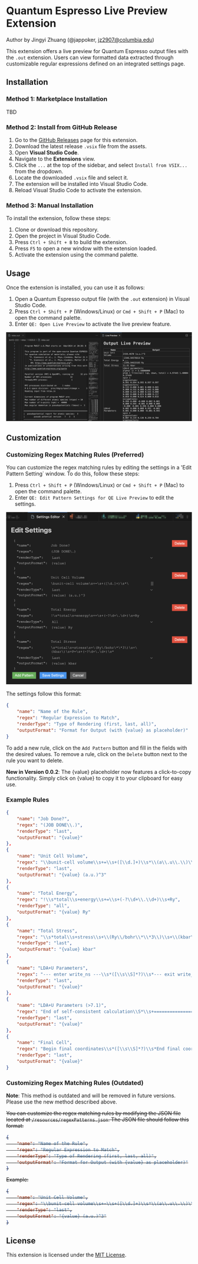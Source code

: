 # Quantum Espresso Live Preview Extension

Author by Jingyi Zhuang (@jappoker, [jz2907@columbia.edu](mailto:jz2907@columbia.edu))

This extension offers a live preview for Quantum Espresso output files with the `.out` extension. Users can view formatted data extracted through customizable regular expressions defined on an integrated settings page.

## Installation

### Method 1: Marketplace Installation

TBD


### Method 2: Install from GitHub Release

1. Go to the [GitHub Releases](https://github.com/jappoker/vscode_quantum_espresso_io_highlight/releases) page for this extension.
2. Download the latest release `.vsix` file from the assets.
3. Open **Visual Studio Code**.
4. Navigate to the **Extensions** view.
5. Click the `...` at the top of the sidebar, and select `Install from VSIX...` from the dropdown.
6. Locate the downloaded `.vsix` file and select it.
7. The extension will be installed into Visual Studio Code.
8. Reload Visual Studio Code to activate the extension.

### Method 3: Manual Installation
To install the extension, follow these steps:

1. Clone or download this repository.
2. Open the project in Visual Studio Code.
3. Press `Ctrl + Shift + B` to build the extension.
4. Press `F5` to open a new window with the extension loaded.
5. Activate the extension using the command palette.

## Usage

Once the extension is installed, you can use it as follows:

1. Open a Quantum Espresso output file (with the `.out` extension) in Visual Studio Code.
2. Press `Ctrl + Shift + P` (Windows/Linux) or `Cmd + Shift + P` (Mac) to open the command palette.
3. Enter `QE: Open Live Preview` to activate the live preview feature.

![Screenshot](https://github.com/jappoker/vscode_quantum_espresso_io_highlight/blob/main/qe-preview/screenshot.png?raw=true)

## Customization

### Customizing Regex Matching Rules (Preferred)

You can customize the regex matching rules by editing the settings in a 'Edit Pattern Setting` window. To do this, follow these steps:

1. Press `Ctrl + Shift + P` (Windows/Linux) or `Cmd + Shift + P` (Mac) to open the command palette.
2. Enter `QE: Edit Pattern Settings for QE Live Preview` to edit the settings.

![Screenshot](https://github.com/jappoker/vscode_quantum_espresso_io_highlight/blob/main/qe-preview/screenshot-240423.png?raw=true)

The settings follow this format:

```json
{
    "name": "Name of the Rule",
    "regex": "Regular Expression to Match",
    "renderType": "Type of Rendering (first, last, all)",
    "outputFormat": "Format for Output (with {value} as placeholder)"
}
```

To add a new rule, click on the `Add Pattern` button and fill in the fields with the desired values. To remove a rule, click on the `Delete` button next to the rule you want to delete.

**New in Version 0.0.2**: The {value} placeholder now features a click-to-copy functionality. Simply click on {value} to copy it to your clipboard for easy use.

### Example Rules

```json
{
    "name": "Job Done?",
    "regex": "(JOB DONE\\.)",
    "renderType": "last",
    "outputFormat": "{value}"
},
{
    "name": "Unit Cell Volume",
    "regex": "\\bunit-cell volume\\s+=\\s+([\\d.]+)\\s*\\(a\\.u\\.\\)\\^3",
    "renderType": "last",
    "outputFormat": "{value} (a.u.)^3"
},
{
    "name": "Total Energy",
    "regex": "!\\s*total\\s+energy\\s+=\\s+(-?\\d+\\.\\d+)\\s+Ry",
    "renderType": "all",
    "outputFormat": "{value} Ry"
},
{
    "name": "Total Stress",
    "regex": "\\s*total\\s+stress\\s+\\(Ry\\/bohr\\*\\*3\\)\\s+\\(kbar\\)\\s+P=\\s+(-?\\d+\\.\\d+)\\s*",
    "renderType": "last",
    "outputFormat": "{value} kbar"
},
{
    "name": "LDA+U Parameters",
    "regex": "--- enter write_ns ---\\s*([\\s\\S]*?)\\s*--- exit write_ns ---",
    "renderType": "last",
    "outputFormat": "{value}"
},
{
    "name": "LDA+U Parameters (>7.1)",
    "regex": "End of self-consistent calculation\\S*\\s+=================== HUBBARD OCCUPATIONS ===================\\s*([\\s\\S]*?)\\s*------ SPIN UP --------",
    "renderType": "last",
    "outputFormat": "{value}"
},
{
    "name": "Final Cell",
    "regex": "Begin final coordinates\\s*([\\s\\S]*?)\\s*End final coordinates",
    "renderType": "last",
    "outputFormat": "{value}"
}
```

### Customizing Regex Matching Rules (Outdated)

**Note**: This method is outdated and will be removed in future versions. Please use the new method described above.

<del>

You can customize the regex matching rules by modifying the JSON file located at `/resources/regexPatterns.json`. The JSON file should follow this format:

```json
{
    "name": "Name of the Rule",
    "regex": "Regular Expression to Match",
    "renderType": "Type of Rendering (first, last, all)",
    "outputFormat": "Format for Output (with {value} as placeholder)"
}
```

Example:

```json
{
    "name": "Unit Cell Volume",
    "regex": "\\bunit-cell volume\\s+=\\s+([\\d.]+)\\s*\\(a\\.u\\.\\)\\^3",
    "renderType": "last",
    "outputFormat": "{value} (a.u.)^3"
}
```
</del>


## License

This extension is licensed under the [MIT License](https://raw.githubusercontent.com/jappoker/vscode_quantum_espresso_io_highlight/main/qe-preview/LICENSE).